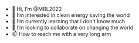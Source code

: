 - 👋 Hi, I’m @MBL2022
- 👀 I’m interested in clean energy saving the world
- 🌱 I’m currently learning that I don't know much
- 💞️ I’m looking to collaborate on changing the world
- 📫 How to reach me with a very long arm

<!---
MBL2022/MBL2022 is a ✨ special ✨ repository because its `README.md` (this file) appears on your GitHub profile.
You can click the Preview link to take a look at your changes.
--->
